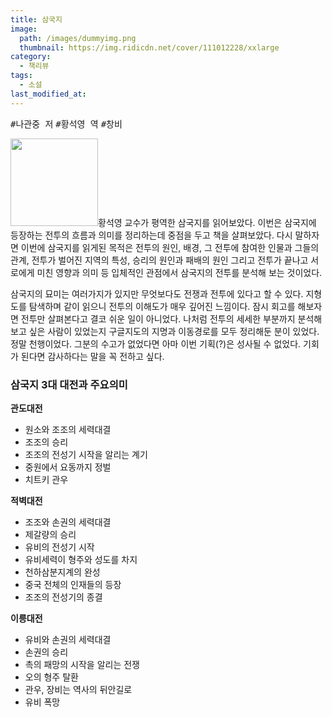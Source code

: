 ```yaml
---
title: 삼국지
image: 
  path: /images/dummyimg.png
  thumbnail: https://img.ridicdn.net/cover/111012228/xxlarge
category:
  - 책리뷰
tags:
  - 소설
last_modified_at:
---
```


<kbd>#나관중 저</kbd> <kbd>#황석영 역</kbd> <kbd>#창비</kbd> 

<img src="https://img.ridicdn.net/cover/111012228/xxlarge" style="width: 140px" class="align-right" alt=""/>황석영 교수가 평역한 삼국지를 읽어보았다. 이번은 삼국지에 등장하는 전투의 흐름과 의미를 정리하는데 중점을 두고 책을 살펴보았다. 다시 말하자면 이번에 삼국지를 읽게된 목적은 전투의 원인, 배경, 그 전투에 참여한 인물과 그들의 관계, 전투가 벌어진 지역의 특성, 승리의 원인과 패배의 원인 그리고 전투가 끝나고 서로에게 미친 영향과 의미 등 입체적인 관점에서 삼국지의 전투를 분석해 보는 것이었다.

삼국지의 묘미는 여러가지가 있지만 무엇보다도 전쟁과 전투에 있다고 할 수 있다. 지형도를 탐색하며 같이 읽으니 전투의 이해도가 매우 깊어진 느낌이다. 잠시 회고를 해보자면 전투만 살펴본다고 결코 쉬운 일이 아니었다. 나처럼 전투의 세세한 부분까지 분석해 보고 싶은 사람이 있었는지 구글지도의 지명과 이동경로를 모두 정리해둔 분이 있었다. 정말 천행이었다. 그분의 수고가 없었다면 아마 이번 기획(?)은 성사될 수 없었다. 기회가 된다면 감사하다는 말을 꼭 전하고 싶다.

### 삼국지 3대 대전과 주요의미

**관도대전**

- 원소와 조조의 세력대결
- 조조의 승리
- 조조의 전성기 시작을 알리는 계기
- 중원에서 요동까지 정벌
- 치트키 관우

**적벽대전**

- 조조와 손권의 세력대결
- 제갈량의 승리
- 유비의 전성기 시작
- 유비세력이 형주와 성도를 차지
- 천하삼분지계의 완성
- 중국 전체의 인재들의 등장
- 조조의 전성기의 종결

**이릉대전**

- 유비와 손권의 세력대결
- 손권의 승리
- 촉의 패망의 시작을 알리는 전쟁
- 오의 형주 탈환
- 관우, 장비는 역사의 뒤안길로
- 유비 폭망

